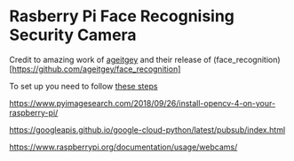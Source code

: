 # Rasberry Pi Face Recognising Security Camera

Credit to amazing work of [ageitgey](https://github.com/ageitgey) and their release of (face_recognition)[https://github.com/ageitgey/face_recognition]

To set up you need to follow [these steps](https://gist.github.com/ageitgey/1ac8dbe8572f3f533df6269dab35df65)

https://www.pyimagesearch.com/2018/09/26/install-opencv-4-on-your-raspberry-pi/

https://googleapis.github.io/google-cloud-python/latest/pubsub/index.html

https://www.raspberrypi.org/documentation/usage/webcams/
